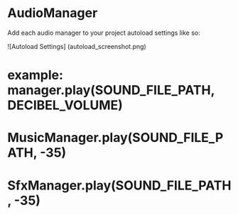 # AudioManager
 
Add each audio manager to your project autoload settings like so:

![Autoload Settings] (autoload_screenshot.png)

# example: manager.play(SOUND_FILE_PATH, DECIBEL_VOLUME)

# MusicManager.play(SOUND_FILE_PATH, -35)
# SfxManager.play(SOUND_FILE_PATH, -35)
